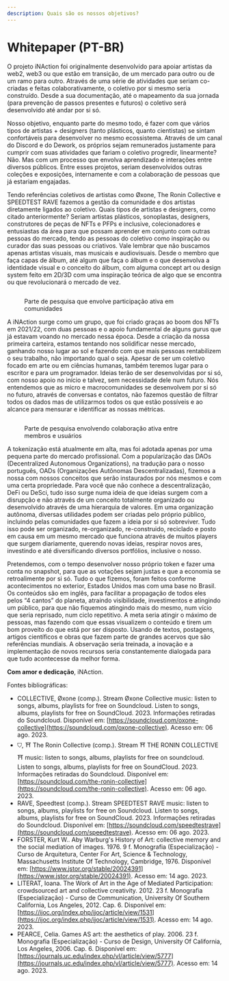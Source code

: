 ```yaml
---
description: Quais são os nossos objetivos?
---
```


# Whitepaper (PT-BR)

O projeto iNAction foi originalmente desenvolvido para apoiar artistas da web2, web3 ou que estão em transição, de um mercado para outro ou de um ramo para outro. Através de uma série de atividades que seriam co-criadas e feitas colaborativamente, o coletivo por si mesmo seria construído. Desde a sua documentação, até o mapeamento da sua jornada (para prevenção de passos presentes e futuros) o coletivo será desenvolvido até andar por si só.&#x20;

Nosso objetivo, enquanto parte do mesmo todo, é fazer com que vários tipos de artistas + designers (tanto plásticos, quanto cientistas) se sintam confortáveis para desenvolver no mesmo ecossistema. Através de um canal do Discord e do Dework, os próprios sejam remunerados justamente para cumprir com suas atividades que fariam o coletivo progredir, linearmente? Não. Mas com um processo que envolva aprendizado e interações entre diversos públicos. Entre esses projetos, seriam desenvolvidos outras coleções e exposições, internamente e com a colaboração de pessoas que já estariam engajadas.

Tendo referências coletivos de artistas como Øxone, The Ronin Collective e SPEEDTEST RAVE fazemos a gestão da comunidade e dos artistas diretamente ligados ao coletivo. Quais tipos de artistas e designers, como citado anteriormente? Seriam artistas plásticos, sonoplastas, designers, construtores de peças de NFTs e PFPs e inclusive, colecionadores e entusiastas da área para que possam aprender em conjunto com outras pessoas do mercado, tendo as pessoas do coletivo como inspiração ou curador das suas pessoas ou criativos. Vale lembrar que não buscamos apenas artistas visuais, mas musicais e audiovisuais. Desde o membro que faça capas de álbum, até algum que faça o álbum e o que desenvolva a identidade visual e o conceito do álbum, com alguma concept art ou design system feito em 2D/3D com uma inspiração teórica de algo que se encontra ou que revolucionará o mercado de vez.

<figure><img src="https://lh5.googleusercontent.com/xzI-2vUQe3XPRdtv7ZhN3yJoK9_BEnY8Y8AUZl5QwPXUO7n0JvBkCb9quOI9p8OBdOOTkp892YwCy-HjBPEKChy0pAoSbLtULjJOMZ91QEGlDA4LK-K9mIMJWMXFOz2ukd2UlsxyIJZ1KBqVElWMC7c" alt=""><figcaption><p>Parte de pesquisa que envolve participação ativa em comunidades</p></figcaption></figure>

A iNAction surge como um grupo, que foi criado graças ao boom dos NFTs em 2021/22, com duas pessoas e o apoio fundamental de alguns gurus que já estavam voando no mercado nessa época. Desde a criação da nossa primeira carteira, estamos tentando nos solidificar nesse mercado, ganhando nosso lugar ao sol e fazendo com que mais pessoas rentabilizem o seu trabalho, não importando qual o seja. Apesar de ser um coletivo focado em arte ou em ciências humanas, também teremos lugar para o escritor e para um programador. Ideias terão de ser desenvolvidas por si só, com nosso apoio no início e talvez, sem necessidade dele num futuro. Nós entendemos que as micro e macrocomunidades se desenvolvem por si só no futuro, através de conversas e contatos, não fazemos questão de filtrar todos os dados mas de utilizarmos todos os que estão possíveis e ao alcance para mensurar e identificar as nossas métricas.

<figure><img src="https://lh6.googleusercontent.com/MSuDephbNoJ3wcX7vpkXazLNmT97-K5DlGJyf0TIvBO0HnZCSsnQSZxZUVipHEk54sznod_TNwwySqUNECpOs7JUpT_OLIeI-8Jq1rlEFxNCmSvVCa32QqPr1XY7ZsabUPd80Z0Y1LS4wBFQXVPPeHE" alt=""><figcaption><p>Parte de pesquisa envolvendo colaboração ativa entre membros e usuários</p></figcaption></figure>

A tokenização está atualmente em alta, mas foi adotada apenas por uma pequena parte do mercado profissional. Com a popularização das DAOs (Decentralized Autonomous Organizations), na tradução para o nosso português, OADs (Organizações Autônomas Descentralizadas), fizemos a nossa com nossos conceitos que serão instaurados por nós mesmos e com uma certa propriedade. Para você que não conhece a descentralização, DeFi ou DeSci, tudo isso surge numa ideia de que ideias surgem com a disrupção e não através de um conceito totalmente organizado ou desenvolvido através de uma hierarquia de valores. Em uma organização autônoma, diversas utilidades podem ser criadas pelo próprio público, incluindo pelas comunidades que fazem a ideia por si só sobreviver. Tudo isso pode ser organizado, re-organizado, re-construido, reciclado e posto em causa em um mesmo mercado que funciona através de muitos players que surgem diariamente, querendo novas ideias, respirar novos ares, investindo e até diversificando diversos portfólios, inclusive o nosso.

Pretendemos, com o tempo desenvolver nosso próprio token e fazer uma conta no snapshot, para que as votações sejam justas e que a economia se retroalimente por si só. Tudo o que fizemos, foram feitos conforme acontecimentos no exterior, Estados Unidos mas com uma base no Brasil. Os conteúdos são em inglês, para facilitar a propagação de todos eles pelos “4 cantos” do planeta, atraindo visibilidade, investimentos e atingindo um público, para que não fiquemos atingindo mais do mesmo, num vício que seria reprisado, num ciclo repetitivo. A meta seria atingir o máximo de pessoas, mas fazendo com que essas visualizem o conteúdo e tirem um bom proveito do que está por ser disposto. Usando de textos, postagens, artigos científicos e obras que fazem parte de grandes acervos que são referências mundiais. A observação seria treinada, a inovação e a implementação de novos recursos seria constantemente dialogada para que tudo acontecesse da melhor forma.

**Com amor e dedicação**, iNAction.

Fontes bibliográficas:

* COLLECTIVE, Øxone (comp.). Stream Øxone Collective music: listen to songs, albums, playlists for free on Soundcloud. Listen to songs, albums, playlists for free on SoundCloud. 2023. Informações retiradas do Soundcloud. Disponível em: [https://soundcloud.com/oxone-collective](https://soundcloud.com/oxone-collective). Acesso em: 06 ago. 2023.
* ⛉, ⛩ The Ronin Collective (comp.). Stream ⛩ THE RONIN COLLECTIVE ⛩ music: listen to songs, albums, playlists for free on soundcloud. Listen to songs, albums, playlists for free on SoundCloud. 2023. Informações retiradas do Soundcloud. Disponível em: [https://soundcloud.com/the-ronin-collective](https://soundcloud.com/the-ronin-collective). Acesso em: 06 ago. 2023.
* RAVE, Speedtest (comp.). Stream SPEEDTEST RAVE music: listen to songs, albums, playlists for free on Soundcloud. Listen to songs, albums, playlists for free on SoundCloud. 2023. Informações retiradas do Soundcloud. Disponível em: [https://soundcloud.com/speedtestrave](https://soundcloud.com/speedtestrave). Acesso em: 06 ago. 2023.
* FORSTER, Kurt W.. Aby Warburg's History of Art: collective memory and the social mediation of images. 1976. 9 f. Monografia (Especialização) - Curso de Arquitetura, Center For Art, Science & Technology, Massachusetts Institute Of Technology, Cambridge, 1976. Disponível em: [https://www.jstor.org/stable/20024391](https://www.jstor.org/stable/20024391). Acesso em: 14 ago. 2023.
* LITERAT, Ioana. The Work of Art in the Age of Mediated Participation: crowdsourced art and collective creativity. 2012. 23 f. Monografia (Especialização) - Curso de Communication, University Of Southern California, Los Angeles, 2012. Cap. 6. Disponível em: [https://ijoc.org/index.php/ijoc/article/view/1531](https://ijoc.org/index.php/ijoc/article/view/1531). Acesso em: 14 ago. 2023.
* PEARCE, Celia. Games AS art: the aesthetics of play. 2006. 23 f. Monografia (Especialização) - Curso de Design, University Of California, Los Angeles, 2006. Cap. 6. Disponível em: [https://journals.uc.edu/index.php/vl/article/view/5777](https://journals.uc.edu/index.php/vl/article/view/5777). Acesso em: 14 ago. 2023.

